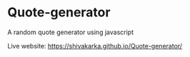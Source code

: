 # Quote-generator
A random quote generator using javascript

Live website: https://shivakarka.github.io/Quote-generator/

